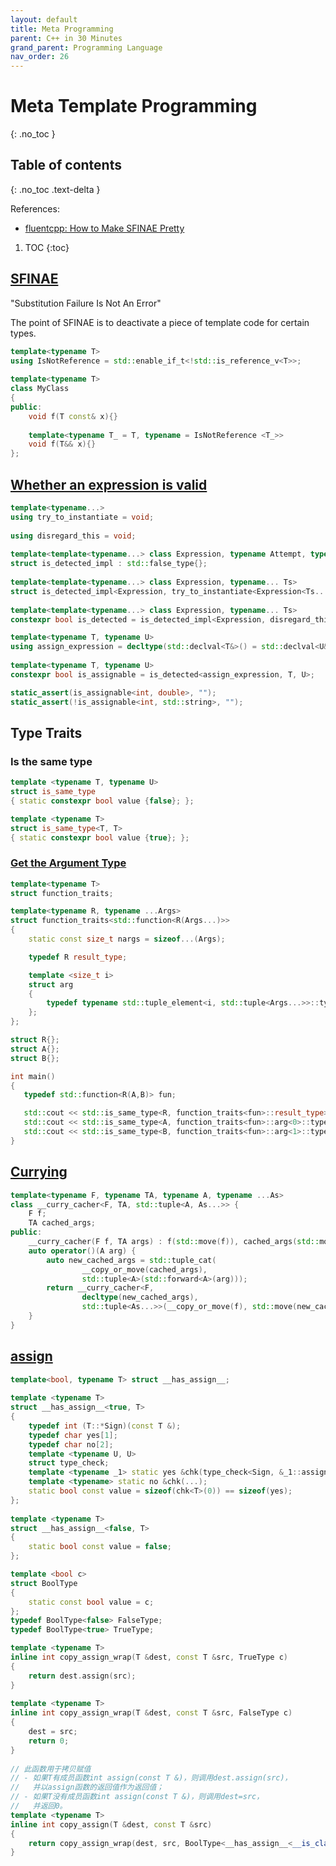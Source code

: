 ```yaml
---
layout: default
title: Meta Programming
parent: C++ in 30 Minutes
grand_parent: Programming Language
nav_order: 26
---
```


# Meta Template Programming
{: .no_toc }

## Table of contents
{: .no_toc .text-delta }

References:

- [fluentcpp: How to Make SFINAE Pretty](https://www.fluentcpp.com/2018/05/15/make-sfinae-pretty-1-what-value-sfinae-brings-to-code/)

1. TOC
{:toc}

## [SFINAE](https://en.cppreference.com/w/cpp/language/sfinae)

"Substitution Failure Is Not An Error"

The point of SFINAE is to deactivate a piece of template code for certain types.

```cpp
template<typename T>
using IsNotReference = std::enable_if_t<!std::is_reference_v<T>>;
 
template<typename T>
class MyClass
{
public:
    void f(T const& x){}
    
    template<typename T_ = T, typename = IsNotReference <T_>>
    void f(T&& x){}
};
```

## [Whether an expression is valid](https://www.fluentcpp.com/2017/06/02/write-template-metaprogramming-expressively/)

```cpp
template<typename...>
using try_to_instantiate = void;
 
using disregard_this = void;
 
template<template<typename...> class Expression, typename Attempt, typename... Ts>
struct is_detected_impl : std::false_type{};
 
template<template<typename...> class Expression, typename... Ts>
struct is_detected_impl<Expression, try_to_instantiate<Expression<Ts...>>, Ts...> : std::true_type{};
 
template<template<typename...> class Expression, typename... Ts>
constexpr bool is_detected = is_detected_impl<Expression, disregard_this, Ts...>::value;

template<typename T, typename U>
using assign_expression = decltype(std::declval<T&>() = std::declval<U&>());
 
template<typename T, typename U>
constexpr bool is_assignable = is_detected<assign_expression, T, U>;

static_assert(is_assignable<int, double>, "");
static_assert(!is_assignable<int, std::string>, "");
```

## Type Traits


### Is the same type

```cpp
template <typename T, typename U>
struct is_same_type
{ static constexpr bool value {false}; };

template <typename T>
struct is_same_type<T, T>
{ static constexpr bool value {true}; };
```

### [Get the Argument Type](https://stackoverflow.com/questions/9065081/how-do-i-get-the-argument-types-of-a-function-pointer-in-a-variadic-template-cla)

```cpp
template<typename T> 
struct function_traits;  

template<typename R, typename ...Args> 
struct function_traits<std::function<R(Args...)>>
{
    static const size_t nargs = sizeof...(Args);

    typedef R result_type;

    template <size_t i>
    struct arg
    {
        typedef typename std::tuple_element<i, std::tuple<Args...>>::type type;
    };
};

struct R{};
struct A{};
struct B{};

int main()
{
   typedef std::function<R(A,B)> fun;

   std::cout << std::is_same_type<R, function_traits<fun>::result_type>::value << std::endl;
   std::cout << std::is_same_type<A, function_traits<fun>::arg<0>::type>::value << std::endl;
   std::cout << std::is_same_type<B, function_traits<fun>::arg<1>::type>::value << std::endl;
} 
```

## [Currying](https://github.com/Light-of-Hers/Cpp-curry-partial-and-other-FP-combinators)

```cpp
template<typename F, typename TA, typename A, typename ...As>
class __curry_cacher<F, TA, std::tuple<A, As...>> {
    F f;
    TA cached_args;
public:
    __curry_cacher(F f, TA args) : f(std::move(f)), cached_args(std::move(args)) {}
    auto operator()(A arg) {
        auto new_cached_args = std::tuple_cat(
                __copy_or_move(cached_args),
                std::tuple<A>(std::forward<A>(arg)));
        return __curry_cacher<F,
                decltype(new_cached_args),
                std::tuple<As...>>(__copy_or_move(f), std::move(new_cached_args));
    }
}
```

## [assign](http://blog.kongfy.com/2017/06/c%e5%ae%9e%e7%8e%b0%e6%88%90%e5%91%98%e5%87%bd%e6%95%b0%e6%a3%80%e6%9f%a5/)


```cpp
template<bool, typename T> struct __has_assign__;
 
template <typename T>
struct __has_assign__<true, T>
{
    typedef int (T::*Sign)(const T &);
    typedef char yes[1];
    typedef char no[2];
    template <typename U, U>
    struct type_check;
    template <typename _1> static yes &chk(type_check<Sign, &_1::assign> *);
    template <typename> static no &chk(...);
    static bool const value = sizeof(chk<T>(0)) == sizeof(yes);
};
 
template <typename T>
struct __has_assign__<false, T>
{
    static bool const value = false;
};

template <bool c>
struct BoolType
{
    static const bool value = c;
};
typedef BoolType<false> FalseType;
typedef BoolType<true> TrueType;

template <typename T>
inline int copy_assign_wrap(T &dest, const T &src, TrueType c)
{
    return dest.assign(src);
}
 
template <typename T>
inline int copy_assign_wrap(T &dest, const T &src, FalseType c)
{
    dest = src;
    return 0;
}
 
// 此函数用于拷贝赋值
// - 如果T有成员函数int assign(const T &)，则调用dest.assign(src)，
//   并以assign函数的返回值作为返回值；
// - 如果T没有成员函数int assign(const T &)，则调用dest=src，
//   并返回0。
template <typename T>
inline int copy_assign(T &dest, const T &src)
{
    return copy_assign_wrap(dest, src, BoolType<__has_assign__<__is_class(T), T>::value>());
}
```


